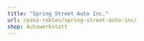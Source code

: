 ```yaml
---
title: "Spring Street Auto Inc."
url: /paso-robles/spring-street-auto-inc/
shop: Autowerkstatt
---
```

